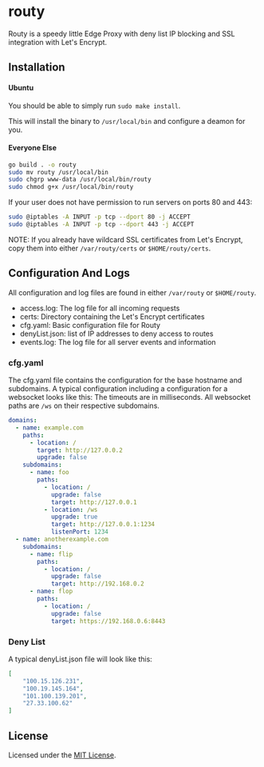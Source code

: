 # routy
Routy is a speedy little Edge Proxy with deny list IP blocking and SSL integration with Let's Encrypt.

## Installation
#### Ubuntu
You should be able to simply run `sudo make install`.

This will install the binary to `/usr/local/bin` and configure a deamon for you.

#### Everyone Else
```bash
go build . -o routy
sudo mv routy /usr/local/bin
sudo chgrp www-data /usr/local/bin/routy
sudo chmod g+x /usr/local/bin/routy
```
If your user does not have permission to run servers on ports 80 and 443:
```bash
sudo @iptables -A INPUT -p tcp --dport 80 -j ACCEPT
sudo @iptables -A INPUT -p tcp --dport 443 -j ACCEPT
```
NOTE: If you already have wildcard SSL certificates from Let's Encrypt, copy them into either `/var/routy/certs` or `$HOME/routy/certs`.

## Configuration And Logs
All configuration and log files are found in either `/var/routy` or `$HOME/routy`.
* access.log:           The log file for all incoming requests
* certs:                Directory containing the Let's Encrypt certificates
* cfg.yaml:             Basic configuration file for Routy
* denyList.json:        list of IP addresses to deny access to routes
* events.log:           The log file for all server events and information

### cfg.yaml
The cfg.yaml file contains the configuration for the base hostname and subdomains. A typical configuration including a configuration for a websocket looks like this:
The timeouts are in milliseconds. All websocket paths are `/ws` on their respective subdomains.
```yaml
domains:
  - name: example.com
    paths:
      - location: /
        target: http://127.0.0.2
        upgrade: false
    subdomains:
      - name: foo
        paths:
          - location: /
            upgrade: false
            target: http://127.0.0.1
          - location: /ws
            upgrade: true
            target: http://127.0.0.1:1234
            listenPort: 1234
  - name: anotherexample.com
    subdomains:
      - name: flip
        paths:
          - location: /
            upgrade: false
            target: http://192.168.0.2
      - name: flop
        paths:
          - location: /
            upgrade: false
            target: https://192.168.0.6:8443
```

### Deny List
A typical denyList.json file will look like this:
```json
[
    "100.15.126.231",
    "100.19.145.164",
    "101.100.139.201",
    "27.33.100.62"
]
```

## License
Licensed under the [MIT License](http://github.com/oorrwullie/routy/blob/master/LICENSE).
